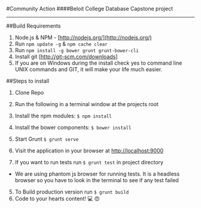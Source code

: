 #Community Action
####Beloit College Database Capstone project

---
##Build Requirements

1. Node.js & NPM - [http://nodejs.org/](http://nodejs.org/)
2. Run `npm update -g` & `npm cache clear`
3. Run `npm install -g bower grunt grunt-bower-cli`
4. Install git [http://git-scm.com/downloads] 
5. If you are on Windows during the install check yes to command line UNIX commands and GIT, it will make your life much easier.

##Steps to install

1. Clone Repo
2. Run the following in a terminal window at the projects root
  1. Install the npm modules: `$ npm install`
  2. Install the bower components: `$ bower install`
  3. Start Grunt `$ grunt serve`
3. Visit the application in your browser at [http://localhost:9000](http://localhost:9000)

4. If you want to run tests run `$ grunt test` in project directory
  * We are using phantom js browser for running tests. It is a headless browser so you have to look in the terminal to see if any test failed

5. To Build production version run `$ grunt build` 
6. Code to your hearts content! :computer: :heart_eyes:

